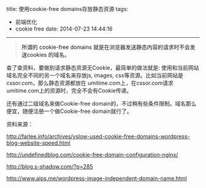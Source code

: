 title: 使用cookie-free domains存放静态资源
tags:
  - 前端优化
  - cookie free
date: 2014-07-23 14:44:16
---

> <span style="color: #111111;">所谓的 cookie-free domains 就是在浏览器发送静态内容的请求时不会发送cookies 的域名。</span>

查了查资料，要做到请求静态资源无Cookie，最简单的做法就是: 使用和当前网站域名完全不同的另一个域名来存放js, images, css等资源。比如当前网站是cssor.com，那么静态资源都放在 umitime.com上，在cssor.com请求umitime.com上的资源时，完全不会有Cookie传递。

还有通过二级域名来做Cookie-free domain的，不过稍有些条件限制。域名那么便宜，随便注册一个做Cookie-free domain就行了。

资料来源：

http://farlee.info/archives/yslow-used-cookie-free-domains-wordpress-blog-website-speed.html

http://undefinedblog.com/cookie-free-domain-configuration-nginx/

http://blog.s-shadow.com/?p=285

http://www.aips.me/wordpress-image-independent-domain-name.html